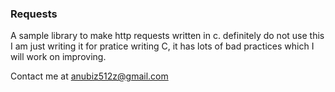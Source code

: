 ### Requests

A sample library to make http requests written in c. definitely do not use this I am just writing it for pratice writing C, it has lots of bad practices which I will work on improving.

Contact me at anubiz512z@gmail.com

